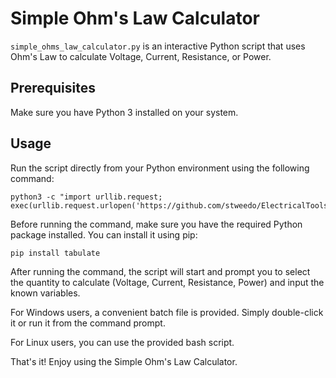 # Simple Ohm's Law Calculator

`simple_ohms_law_calculator.py` is an interactive Python script that uses Ohm's Law to calculate Voltage, Current, Resistance, or Power.

## Prerequisites

Make sure you have Python 3 installed on your system.

## Usage

Run the script directly from your Python environment using the following command:

```
python3 -c "import urllib.request; exec(urllib.request.urlopen('https://github.com/stweedo/ElectricalTools/raw/main/OhmsLawCalculator/simple_ohms_law_calculator.py').read())"
```

Before running the command, make sure you have the required Python package installed. You can install it using pip:


```
pip install tabulate
```

After running the command, the script will start and prompt you to select the quantity to calculate (Voltage, Current, Resistance, Power) and input the known variables.

For Windows users, a convenient batch file is provided. Simply double-click it or run it from the command prompt.

For Linux users, you can use the provided bash script.

That's it! Enjoy using the Simple Ohm's Law Calculator.
